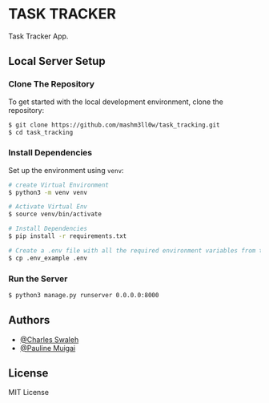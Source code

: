 # TASK TRACKER

Task Tracker App.




## Local Server Setup

### Clone The Repository

To get started with the local development environment, clone the repository:

```bash
$ git clone https://github.com/mashm3ll0w/task_tracking.git
$ cd task_tracking
```

### Install Dependencies

Set up the environment using `venv`:

```bash
# create Virtual Environment
$ python3 -m venv venv

# Activate Virtual Env
$ source venv/bin/activate

# Install Dependencies
$ pip install -r requirements.txt

# Create a .env file with all the required environment variables from the given .env_example file
$ cp .env_example .env
```

### Run the Server

```bash
$ python3 manage.py runserver 0.0.0.0:8000
```

## Authors

- [@Charles Swaleh](https://github.com/mashm3ll0w)
- [@Pauline Muigai](https://github.com/wanjirumuigai)

## License

MIT License
